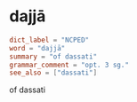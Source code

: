 # dajjā

``` toml
dict_label = "NCPED"
word = "dajjā"
summary = "of dassati"
grammar_comment = "opt. 3 sg."
see_also = ["dassati"]
```

of dassati

